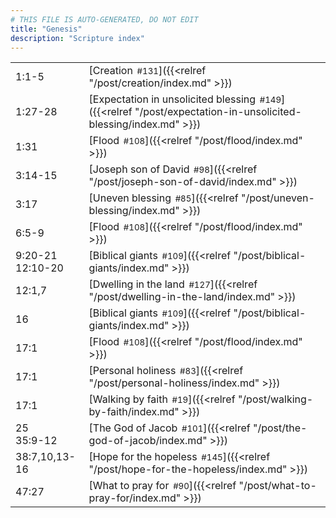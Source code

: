 ```yaml
---
# THIS FILE IS AUTO-GENERATED, DO NOT EDIT
title: "Genesis"
description: "Scripture index"
---
```


|  |  |
| --- | --- |
| 1:1-5 | [Creation<span style="font-size:smaller; padding-left:0.5em;">#131</span>]({{<relref "/post/creation/index.md" >}}) |
| 1:27-28 | [Expectation in unsolicited blessing<span style="font-size:smaller; padding-left:0.5em;">#149</span>]({{<relref "/post/expectation-in-unsolicited-blessing/index.md" >}}) |
| 1:31 | [Flood<span style="font-size:smaller; padding-left:0.5em;">#108</span>]({{<relref "/post/flood/index.md" >}}) |
| 3:14-15 | [Joseph son of David<span style="font-size:smaller; padding-left:0.5em;">#98</span>]({{<relref "/post/joseph-son-of-david/index.md" >}}) |
| 3:17 | [Uneven blessing<span style="font-size:smaller; padding-left:0.5em;">#85</span>]({{<relref "/post/uneven-blessing/index.md" >}}) |
| 6:5-9 | [Flood<span style="font-size:smaller; padding-left:0.5em;">#108</span>]({{<relref "/post/flood/index.md" >}}) |
| 9:20-21 <br/> 12:10-20 | [Biblical giants<span style="font-size:smaller; padding-left:0.5em;">#109</span>]({{<relref "/post/biblical-giants/index.md" >}}) |
| 12:1,7 | [Dwelling in the land<span style="font-size:smaller; padding-left:0.5em;">#127</span>]({{<relref "/post/dwelling-in-the-land/index.md" >}}) |
| 16 | [Biblical giants<span style="font-size:smaller; padding-left:0.5em;">#109</span>]({{<relref "/post/biblical-giants/index.md" >}}) |
| 17:1 | [Flood<span style="font-size:smaller; padding-left:0.5em;">#108</span>]({{<relref "/post/flood/index.md" >}}) |
| 17:1 | [Personal holiness<span style="font-size:smaller; padding-left:0.5em;">#83</span>]({{<relref "/post/personal-holiness/index.md" >}}) |
| 17:1 | [Walking by faith<span style="font-size:smaller; padding-left:0.5em;">#19</span>]({{<relref "/post/walking-by-faith/index.md" >}}) |
| 25 <br/> 35:9-12 | [The God of Jacob<span style="font-size:smaller; padding-left:0.5em;">#101</span>]({{<relref "/post/the-god-of-jacob/index.md" >}}) |
| 38:7,10,13-16 | [Hope for the hopeless<span style="font-size:smaller; padding-left:0.5em;">#145</span>]({{<relref "/post/hope-for-the-hopeless/index.md" >}}) |
| 47:27 | [What to pray for<span style="font-size:smaller; padding-left:0.5em;">#90</span>]({{<relref "/post/what-to-pray-for/index.md" >}}) |
